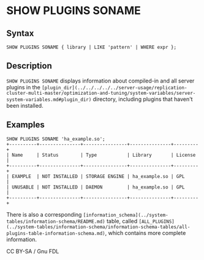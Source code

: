 
# SHOW PLUGINS SONAME

## Syntax


```
SHOW PLUGINS SONAME { library | LIKE 'pattern' | WHERE expr };
```

## Description


`SHOW PLUGINS SONAME` displays information about compiled-in and all server plugins in the `[plugin_dir](../../../../../server-usage/replication-cluster-multi-master/optimization-and-tuning/system-variables/server-system-variables.md#plugin_dir)` directory, including plugins that haven't been installed.


## Examples


```
SHOW PLUGINS SONAME 'ha_example.so';
+----------+---------------+----------------+---------------+---------+
| Name     | Status        | Type           | Library       | License |
+----------+---------------+----------------+---------------+---------+
| EXAMPLE  | NOT INSTALLED | STORAGE ENGINE | ha_example.so | GPL     |
| UNUSABLE | NOT INSTALLED | DAEMON         | ha_example.so | GPL     |
+----------+---------------+----------------+---------------+---------+
```

There is also a corresponding `[information_schema](../system-tables/information-schema/README.md)` table, called `[ALL_PLUGINS](../system-tables/information-schema/information-schema-tables/all-plugins-table-information-schema.md)`, which contains more complete information.


CC BY-SA / Gnu FDL

